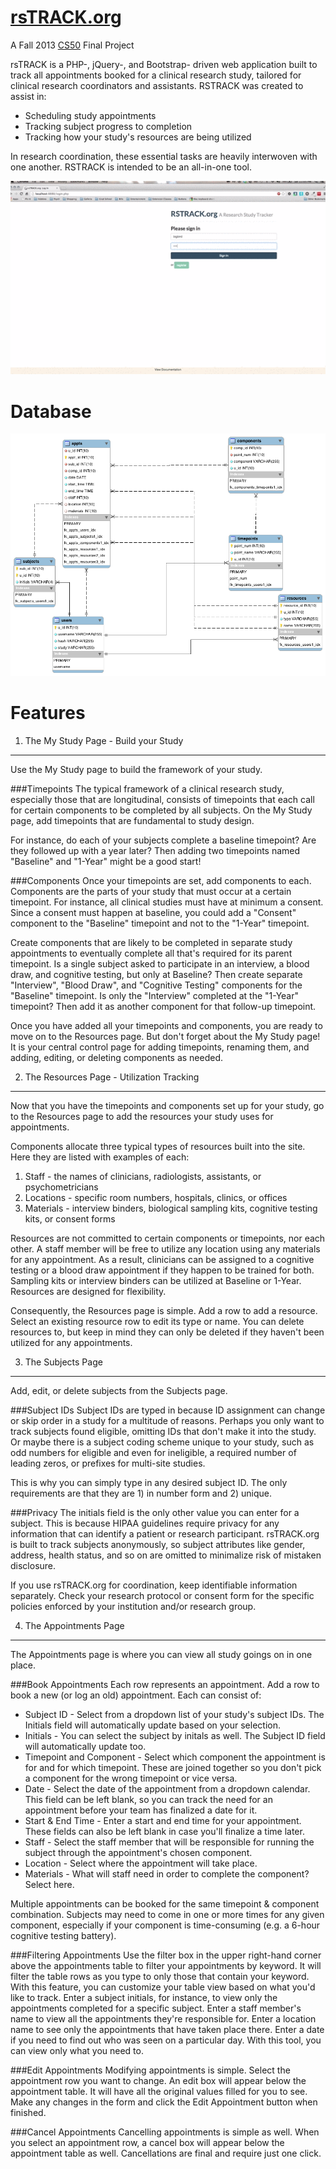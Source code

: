[rsTRACK.org](http://www.rstrack.org)
==========
A Fall 2013 [CS50](http://cs50.harvard.edu/) Final Project

rsTRACK is a PHP-, jQuery-, and Bootstrap- driven web application built to track all appointments booked for a clinical research study, tailored for clinical research coordinators and assistants. RSTRACK was created to assist in:

- Scheduling study appointments
- Tracking subject progress to completion
- Tracking how your study's resources are being utilized

In research coordination, these essential tasks are heavily interwoven with one another. RSTRACK is intended to be an all-in-one tool.

![Screencast](public/img/screencast.gif)

Database
==========
![EER Design](public/img/rstrack_EER.png)

Features
==========

1. The My Study Page - Build your Study
---------------------------------------
Use the My Study page to build the framework of your study.

###Timepoints
The typical framework of a clinical research study, especially those that are longitudinal, consists of timepoints that each call for certain components to be completed by all subjects. On the My Study page, add timepoints that are fundamental to study design.

For instance, do each of your subjects complete a baseline timepoint? Are they followed up with a year later? Then adding two timepoints named "Baseline" and "1-Year" might be a good start!

###Components
Once your timepoints are set, add components to each. Components are the parts of your study that must occur at a certain timepoint. For instance, all clinical studies must have at minimum a consent. Since a consent must happen at baseline, you could add a "Consent" component to the "Baseline" timepoint and not to the "1-Year" timepoint.

Create components that are likely to be completed in separate study appointments to eventually complete all that's required for its parent timepoint. Is a single subject asked to participate in an interview, a blood draw, and cognitive testing, but only at Baseline? Then create separate "Interview", "Blood Draw", and "Cognitive Testing" components for the "Baseline" timepoint. Is only the "Interview" completed at the "1-Year" timepoint? Then add it as another component for that follow-up timepoint.

Once you have added all your timepoints and components, you are ready to move on to the Resources page. But don't forget about the My Study page! It is your central control page for adding timepoints, renaming them, and adding, editing, or deleting components as needed.

2. The Resources Page - Utilization Tracking
--------------------------------------------
Now that you have the timepoints and components set up for your study, go to the Resources page to add the resources your study uses for appointments.

Components allocate three typical types of resources built into the site. Here they are listed with examples of each:

1. Staff - the names of clinicians, radiologists, assistants, or psychometricians
2. Locations - specific room numbers, hospitals, clinics, or offices
3. Materials - interview binders, biological sampling kits, cognitive testing  kits, or consent forms

Resources are not committed to certain components or timepoints, nor each other. A staff member will be free to utilize any location using any materials for any appointment. As a result, clinicians can be assigned to a cognitive testing or a blood draw appointment if they happen to be trained for both. Sampling kits or interview binders can be utilized at Baseline or 1-Year. Resources are designed for flexibility.

Consequently, the Resources page is simple. Add a row to add a resource. Select an existing resource row to edit its type or name. You can delete resources to, but keep in mind they can only be deleted if they haven't been utilized for any appointments.

3. The Subjects Page 
---------------------

Add, edit, or delete subjects from the Subjects page.

###Subject IDs
Subject IDs are typed in because ID assignment can change or skip order in a study for a multitude of reasons. Perhaps you only want to track subjects found eligible, omitting IDs that don't make it into the study. Or maybe there is a subject coding scheme unique to your study, such as odd numbers for eligible and even for ineligible, a required number of leading zeros, or prefixes for multi-site studies.

This is why you can simply type in any desired subject ID. The only requirements are that they are 1) in number form and 2) unique.

###Privacy
The initials field is the only other value you can enter for a subject. This is because HIPAA guidelines require privacy for any information that can identify a patient or research participant. rsTRACK.org is built to track subjects anonymously, so subject attributes like gender, address, health status, and so on are omitted to minimalize risk of mistaken disclosure.

If you use rsTRACK.org for coordination, keep identifiable information separately. Check your research protocol or consent form for the specific policies enforced by your institution and/or research group.

4. The Appointments Page
------------------------
The Appointments page is where you can view all study goings on in one place.

###Book Appointments
Each row represents an appointment. Add a row to book a new (or log an old) appointment. Each can consist of:

* Subject ID - Select from a dropdown list of your study's subject IDs. The Initials field will automatically update based on your selection.
* Initials - You can select the subject by initals as well. The Subject ID field will automatically update too.
* Timepoint and Component - Select which component the appointment is for and for which timepoint. These are joined together so you don't pick a component for the wrong timepoint or vice versa.
* Date - Select the date of the appointment from a dropdown calendar. This field can be left blank, so you can track the need for an appointment before your team has finalized a date for it.
* Start & End Time - Enter a start and end time for your appointment. These fields can also be left blank in case you'll finalize a time later.
* Staff - Select the staff member that will be responsible for running the subject through the appointment's chosen component.
* Location - Select where the appointment will take place.
* Materials - What will staff need in order to complete the component? Select here.

Multiple appointments can be booked for the same timepoint & component combination. Subjects may need to come in one or more times for any given component, especially if your component is time-consuming (e.g. a 6-hour cognitive testing battery).

###Filtering Appointments
Use the filter box in the upper right-hand corner above the appointments table to filter your appointments by keyword. It will filter the table rows as you type to only those that contain your keyword. With this feature, you can customize your table view based on what you'd like to track. Enter a subject initials, for instance, to view only the appointments completed for a specific subject. Enter a staff member's name to view all the appointments they're responsible for. Enter a location name to see only the appointments that have taken place there. Enter a date if you need to find out who was seen on a particular day. With this tool, you can view only what you need to.

###Edit Appointments
Modifying appointments is simple. Select the appointment row you want to change. An edit box will appear below the appointment table. It will have all the original values filled for you to see. Make any changes in the form and click the Edit Appointment button when finished.

###Cancel Appointments
Cancelling appointments is simple as well. When you select an appointment row, a cancel box will appear below the appointment table as well. Cancellations are final and require just one click.


